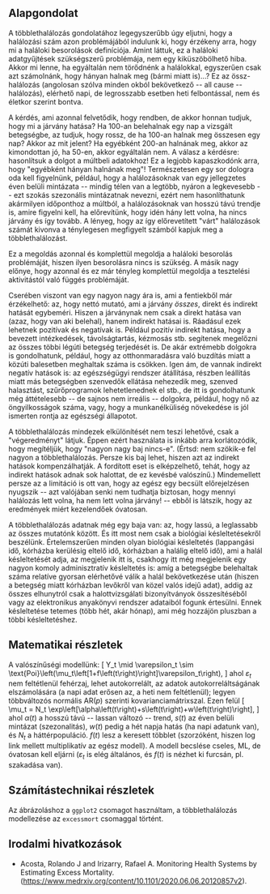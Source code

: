 ## Alapgondolat

A többlethalálozás gondolatához legegyszerűbb úgy eljutni, hogy a halálozási szám azon problémájából indulunk ki, hogy érzékeny arra, hogy mi a haláloki besorolások definíciója. Amint láttuk, ez a haláloki adatgyűjtések szükségszerű problémája, nem egy kiküszöbölhető hiba. Akkor mi lenne, ha egyáltalán nem törődnénk a halálokkal, egyszerűen csak azt számolnánk, hogy hányan halnak meg (bármi miatt is)...? Ez az össz-halálozás (angolosan szólva minden okból bekövetkező -- all cause -- halálozás), elérhető napi, de legrosszabb esetben heti felbontással, nem és életkor szerint bontva.

A kérdés, ami azonnal felvetődik, hogy rendben, de akkor honnan tudjuk, hogy mi a járvány hatása? Ha 100-an belehalnak egy nap a vizsgált betegségbe, az tudjuk, hogy rossz, de ha 100-an halnak meg összesen egy nap? Akkor az mit jelent? Ha egyébként 200-an halnának meg, akkor az kimondottan jó, ha 50-en, akkor egyáltalán nem. A válasz a kérdésre: hasonlítsuk a dolgot a múltbeli adatokhoz! Ez a legjobb kapaszkodónk arra, hogy "egyébként hányan halnának meg"! Természetesen egy sor dologra oda kell figyelnünk, például, hogy a halálozásoknak van egy jellegzetes éven belüli mintázata -- mindig télen van a legtöbb, nyáron a legkevesebb -- ezt szokás szezonális mintázatnak nevezni, ezért nem hasonlíthatunk akármilyen időponthoz a múltból, a halálozásoknak van hosszú távú trendje is, amire figyelni kell, ha előrevítünk, hogy idén hány lett volna, ha nincs járvány és így tovább. A lényeg, hogy az így előrevetített "várt" halálozások számát kivonva a ténylegesen megfigyelt számból kapjuk meg a többlethalálozást.

Ez a megoldás azonnal és komplettül megoldja a haláloki besorolás problémáját, hiszen ilyen besorolásra nincs is szükség. A másik nagy előnye, hogy azonnal és ez már tényleg komplettül megoldja a tesztelési aktivitástól való függés problémáját.

Cserében viszont van egy nagyon nagy ára is, ami a fentiekből már érzékelhető: az, hogy nettó mutató, ami a járvány *összes*, direkt és indirekt hatását egybeméri. Hiszen a járványnak nem csak a direkt hatása van (azaz, hogy van aki belehal), hanem indirekt hatásai is. Ráadásul ezek lehetnek pozitívak és negatívak is. Például pozitív indirekt hatása, hogy a bevezett intézkedések, távolságtartás, kézmosás stb. segítenek megelőzni az összes többi légúti betegség terjedését is. De akár extrémebb dolgokra is gondolhatunk, például, hogy az otthonmaradásra való buzdítás miatt a közúti balesetben meghaltak száma is csökken. Igen ám, de vannak indirekt negatív hatások is: az egészségügyi rendszer átállítása, részben leállítás miatt más betegségben szenvedők ellátása nehezedik meg, szenved halasztást, szűrőprogramok lehetetlenednek el stb., de itt is gondolhatunk még áttételesebb -- de sajnos nem irreális -- dolgokra, például, hogy nő az öngyilkosságok száma, vagy, hogy a munkanélküliség növekedése is jól ismerten rontja az egészségi állapotot.

A többlethalálozás mindezek elkülönítését nem teszi lehetővé, csak a "végeredményt" látjuk. Éppen ezért használata is inkább arra korlátozódik, hogy megítéljük, hogy "nagyon nagy baj nincs-e". (Értsd: nem szökik-e fel nagyon a többlethalálozás. Persze kis baj lehet, hiszen azt az indirekt hatások kompenzálhatják. A fordított eset is elképzelhető, tehát, hogy az indirekt hatások adnak sok halottat, de ez kevésbé valószínű.) Mindemellett persze az a limitáció is ott van, hogy az egész egy becsült előrejelzésen nyugszik -- azt valójában senki nem tudhatja biztosan, hogy mennyi halálozás lett volna, ha nem lett volna járvány! -- ebből is látszik, hogy az eredmények miért kezelendőek óvatosan.

A többlethalálozás adatnak még egy baja van: az, hogy lassú, a leglassabb az összes mutatónk között. És itt most nem csak a biológiai késleltetésekről beszélünk. Értelemszerűen minden olyan biológiai késleltetés (lappangási idő, kórházba kerülésig eltelő idő, kórházban a halálig eltelő idő), ami a halál késleltetését adja, az megjelenik itt is, csakhogy itt még megjelenik egy nagyon komoly adminisztratív késleltetés is: amíg a betegségbe belehaltak száma relatíve gyorsan elérhetővé válik a halál bekövetkezése után (hiszen a betegség miatt kórházban levőkről van közel valós idejű adat), addig az összes elhunytról csak a halottvizsgálati bizonyítványok összesítéséből vagy az elektronikus anyakönyvi rendszer adataiból fogunk értesülni. Ennek késleltetése tetemes (több hét, akár hónap), ami még hozzájön pluszban a többi késleltetéshez.

## Matematikai részletek

A valószínűségi modellünk:
\[
	Y_t \mid \varepsilon_t \sim \text{Poi}\left(\mu_t\left[1+f\left(t\right)\right]\varepsilon_t\right),
\]
ahol $\varepsilon_t$ nem feltétlenül fehérzaj, lehet autokorrelált, az adatok autokorreláltságának elszámolására (a napi adat erősen az, a heti nem feltétlenül); legyen többváltozós normális AR($p$) szerinti kovarianciamátrixszal. Ezen felül
\[
	\mu_t = N_t \exp\left[\alpha\left(t\right)+s\left(t\right)+w\left(t\right)\right],
\]
ahol $\alpha\left(t\right)$ a hosszú távú -- lassan változó -- trend, $s\left(t\right)$ az éven belüli mintázat (szezonalitás), $w\left(t\right)$ pedig a hét napja hatás (ha napi adatunk van), és $N_t$ a háttérpopuláció. $f\left(t\right)$ lesz a keresett többlet (szorzóként, hiszen log link mellett multiplikatív az egész modell). A modell becslése cseles, ML, de óvatosan kell eljárni ($\varepsilon_t$ is elég általános, és $f\left(t\right)$ is nézhet ki furcsán, pl. szakadása van).

## Számítástechnikai részletek

Az ábrázoláshoz a `ggplot2` csomagot használtam, a többlethalálozás modellezése az `excessmort` csomaggal történt.

## Irodalmi hivatkozások

- Acosta, Rolando J and Irizarry, Rafael A. Monitoring Health Systems by Estimating Excess Mortality. (https://www.medrxiv.org/content/10.1101/2020.06.06.20120857v2).